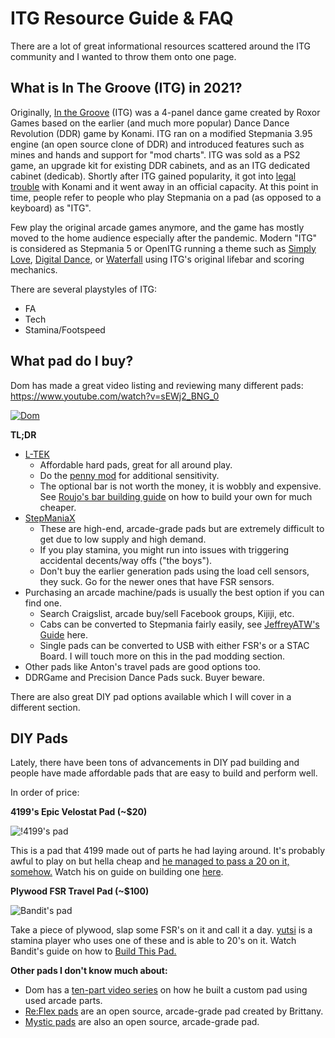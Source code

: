 # ITG Resource Guide & FAQ

There are a lot of great informational resources scattered around the ITG community and I wanted to throw them onto one page.

## What is In The Groove (ITG) in 2021?
Originally, [In the Groove](https://en.wikipedia.org/wiki/In_the_Groove_(video_game)) (ITG) was a 4-panel dance game created by Roxor Games based on the earlier (and much more popular) Dance Dance Revolution (DDR) game by Konami. ITG ran on a modified Stepmania 3.95 engine (an open source clone of DDR) and introduced features such as mines and hands and support for "mod charts". ITG was sold as a PS2 game, an upgrade kit for existing DDR cabinets, and as an ITG dedicated cabinet (dedicab). Shortly after ITG gained popularity, it got into [legal trouble](https://en.wikipedia.org/wiki/Konami_Corp._v._Roxor_Games_Inc.) with Konami and it went away in an official capacity. At this point in time, people refer to people who play Stepmania on a pad (as opposed to a keyboard) as "ITG".

Few play the original arcade games anymore, and the game has mostly moved to the home audience especially after the pandemic. Modern "ITG" is considered as Stepmania 5 or OpenITG running a theme such as [Simply Love](https://github.com/Simply-Love/Simply-Love-SM5), [Digital Dance](https://github.com/Hayoreo/Digital-Dance), or [Waterfall](https://twitter.com/SteveReen/status/1392057636518973442) using ITG's original lifebar and scoring mechanics.

There are several playstyles of ITG:
- FA
- Tech
- Stamina/Footspeed

## What pad do I buy?
Dom has made a great video listing and reviewing many different pads: https://www.youtube.com/watch?v=sEWj2_BNG_0

[
![Dom](https://i.ytimg.com/vi/sEWj2_BNG_0/hqdefault.jpg?sqp=-oaymwEcCPYBEIoBSFXyq4qpAw4IARUAAIhCGAFwAcABBg==&rs=AOn4CLBFWWH1f-IMf-ZtPrkP_5wtXARFtQ)
](https://www.youtube.com/watch?v=sEWj2_BNG_0)

**TL;DR**
 - [L-TEK](https://www.maty-taneczne.pl/)
	 - Affordable hard pads, great  for all around play.
	 - Do the [penny mod](https://youtu.be/hLlBETbFACA) for additional sensitivity.
	 - The optional bar is not worth the money, it is wobbly and expensive. See [Roujo's bar building guide](https://roujo.toepi.moe/dance/bar-building-guide) on how to build your own for much cheaper.
 - [StepManiaX](https://stepmaniax.com/)
	 - These are high-end, arcade-grade pads but are extremely difficult to get due to low supply and high demand.
	 - If you play stamina, you might run into issues with triggering accidental decents/way offs ("the boys").
	 - Don't buy the earlier generation pads using the load cell sensors, they suck. Go for the newer ones that have FSR sensors.
 -  Purchasing an arcade machine/pads is usually the best option if you can find one.
	 - Search Craigslist, arcade buy/sell Facebook groups, Kijiji, etc.
	 - Cabs can be converted to Stepmania fairly easily, see [JeffreyATW's Guide](https://jeffreyatw.com/blog/2019/08/how-to-convert-a-ddr-cabinet-for-stepmania/) here.
	 - Single pads can be converted to USB with either FSR's or a STAC Board. I will touch more on this in the pad modding section. 
 - Other pads like Anton's travel pads are good options too.
 - DDRGame and Precision Dance Pads suck. Buyer beware.

There are also great DIY pad options available which I will cover in a different section.
 
## DIY Pads
Lately, there have been tons of advancements in DIY pad building and people have made affordable pads that are easy to build and perform well.

In order of price:

**4199's Epic Velostat Pad (~$20)**

![!4199's pad](https://i.ytimg.com/vi/h3qDn847Iio/hqdefault.jpg?sqp=-oaymwEcCPYBEIoBSFXyq4qpAw4IARUAAIhCGAFwAcABBg==&rs=AOn4CLCJ-_obv35i-e43KpktNzxSe1ANHQ)

This is a pad that 4199 made out of parts he had laying around. It's probably awful to play on but hella cheap and [he managed to pass a 20 on it, somehow.](https://youtu.be/9uK49TieQUQ) Watch his on guide on building one [here](https://youtu.be/h3qDn847Iio).

**Plywood FSR Travel Pad (~$100)**

![Bandit's pad](https://i.ytimg.com/vi/y6wGYLE0YI4/hq720.jpg?sqp=-oaymwEcCOgCEMoBSFXyq4qpAw4IARUAAIhCGAFwAcABBg==&rs=AOn4CLBpNh0yAZkWAYPRqQobuIOAxCYL0g)

Take a piece of plywood, slap some FSR's on it and call it a day. [yutsi](https://www.youtube.com/watch?v=mskaXrFsebA) is a stamina player who uses one of these and is able to 20's on it. Watch Bandit's guide on how to [Build This Pad.](https://youtu.be/y6wGYLE0YI4)

**Other pads I don't know much about:**
 - Dom has a [ten-part video series](https://www.youtube.com/playlist?list=PL2vUwLUVuyIy4CD8DEwS7oZ_Y41vyYWWy) on how he built a custom pad using used arcade parts. 
 - [Re:Flex pads](https://reflex.dance/) are an open source, arcade-grade pad created by Brittany.
 - [Mystic pads](https://docs.google.com/document/d/1mb6kjM13b7gjBU2B5ZLw1kvVDJ5bW0qdI1sw27WHaKk/edit?usp=sharing) are also an open source, arcade-grade pad.

